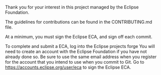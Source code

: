 
Thank you for your interest in this project managed by the Eclipse Foundation.

The guidelines for contributions can be found in the CONTRIBUTING.md file.

At a minimum, you must sign the Eclipse ECA, and sign off each commit.  

To complete and submit a ECA, log into the Eclipse projects forge 
You will need to create an account with the Eclipse Foundation if you have not already done so.
Be sure to use the same email address when you register for the account that you intend to use when you commit to Git.
Go to https://accounts.eclipse.org/user/eca to sign the Eclipse ECA.


